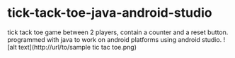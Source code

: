# tick-tack-toe-java-android-studio
tick tack toe game between 2 players, contain a counter and a reset button. programmed with java to work on android platforms using android studio.
![alt text](http://url/to/sample tic tac toe.png)
